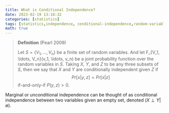 ```yaml
---
title: What is Conditional Independence?
date: 2023-02-19 13:18:32
categories: [statistics]
tags: [statistics,independence, conditional-independence,random-variables,joint-probability,conditional-probability,subset,finite-set]
math: true
---
```


> **Definition** (Pearl 2009)
>
> Let $S = \{V_1, \ldots, V_n\}$ be a finite set of random variables. And let F_{V_1, \ldots, V_n}(v_1, \ldots, v_n) be a joint probability function over the random variables in $S$. Taking $X$, $Y$, and $Z$ to be any three subsets of $S$, then we say that $X$ and $Y$ are conditionally independent given $Z$ if 
> $$Pr \left[ x | y, z \right] = Pr \left[ x | z \right]$$
> if-and-only-if $P(y,z) > 0$.

Marginal or unconditional independence can be thought of as conditional independence between two variables given an empty set, denoted $(X \perp Y | \emptyset)$. 

